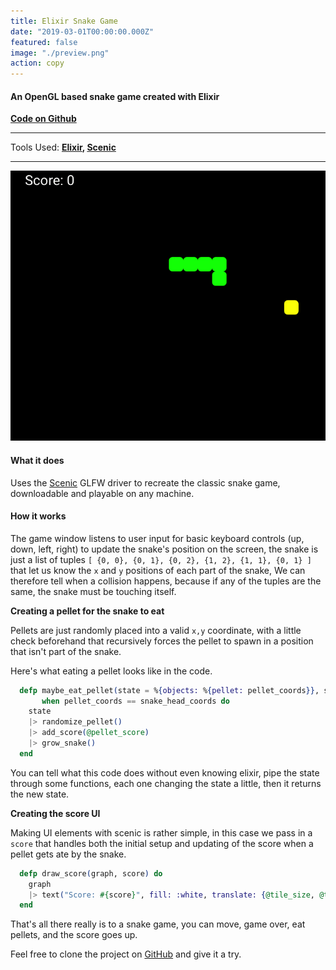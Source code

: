 ```yaml
---
title: Elixir Snake Game
date: "2019-03-01T00:00:00.000Z"
featured: false
image: "./preview.png"
action: copy
---
```


#### An OpenGL based snake game created with Elixir

[**Code on Github**](https://github.com/SPDUK/snake-elixir)

---

Tools Used: **[Elixir](https://elixir-lang.org/), [Scenic](https://github.com/boydm/scenic)**

---

![snake](https://raw.githubusercontent.com/SPDUK/snake-elixir/master/snake.gif)

#### What it does

Uses the [Scenic](https://github.com/boydm/scenic) GLFW driver to recreate the classic snake game, downloadable and playable on any machine.

#### How it works

The game window listens to user input for basic keyboard controls (up, down, left, right) to update the snake's position on the screen, the snake is just a list of tuples `[ {0, 0}, {0, 1}, {0, 2}, {1, 2}, {1, 1}, {0, 1} ]` that let us know the `x` and `y` positions of each part of the snake, We can therefore tell when a collision happens, because if any of the tuples are the same, the snake must be touching itself.

**Creating a pellet for the snake to eat**

Pellets are just randomly placed into a valid `x,y` coordinate, with a little check beforehand that recursively forces the pellet to spawn in a position that isn't part of the snake.

Here's what eating a pellet looks like in the code.

```elixir
  defp maybe_eat_pellet(state = %{objects: %{pellet: pellet_coords}}, snake_head_coords)
       when pellet_coords == snake_head_coords do
    state
    |> randomize_pellet()
    |> add_score(@pellet_score)
    |> grow_snake()
  end

```

You can tell what this code does without even knowing elixir, pipe the state through some functions, each one changing the state a little, then it returns the new state.

**Creating the score UI**

Making UI elements with scenic is rather simple, in this case we pass in a `score` that handles both the initial setup and updating of the score when a pellet gets ate by the snake.

```elixir
  defp draw_score(graph, score) do
    graph
    |> text("Score: #{score}", fill: :white, translate: {@tile_size, @tile_size})
  end
```

That's all there really is to a snake game, you can move, game over, eat pellets, and the score goes up.

Feel free to clone the project on [GitHub](https://github.com/SPDUK/snake-elixir) and give it a try.
